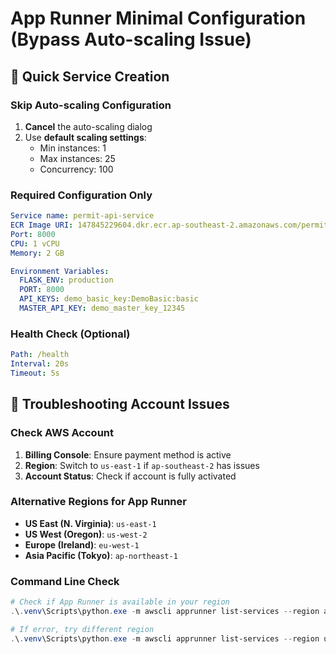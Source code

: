 # App Runner Minimal Configuration (Bypass Auto-scaling Issue)

## 🚀 Quick Service Creation

### Skip Auto-scaling Configuration
1. **Cancel** the auto-scaling dialog
2. Use **default scaling settings**:
   - Min instances: 1
   - Max instances: 25
   - Concurrency: 100

### Required Configuration Only
```yaml
Service name: permit-api-service
ECR Image URI: 147845229604.dkr.ecr.ap-southeast-2.amazonaws.com/permit-api:latest
Port: 8000
CPU: 1 vCPU
Memory: 2 GB

Environment Variables:
  FLASK_ENV: production
  PORT: 8000
  API_KEYS: demo_basic_key:DemoBasic:basic
  MASTER_API_KEY: demo_master_key_12345
```

### Health Check (Optional)
```yaml
Path: /health
Interval: 20s
Timeout: 5s
```

## 🔧 Troubleshooting Account Issues

### Check AWS Account
1. **Billing Console**: Ensure payment method is active
2. **Region**: Switch to `us-east-1` if `ap-southeast-2` has issues
3. **Account Status**: Check if account is fully activated

### Alternative Regions for App Runner
- **US East (N. Virginia)**: `us-east-1`
- **US West (Oregon)**: `us-west-2` 
- **Europe (Ireland)**: `eu-west-1`
- **Asia Pacific (Tokyo)**: `ap-northeast-1`

### Command Line Check
```powershell
# Check if App Runner is available in your region
.\.venv\Scripts\python.exe -m awscli apprunner list-services --region ap-southeast-2

# If error, try different region
.\.venv\Scripts\python.exe -m awscli apprunner list-services --region us-east-1
```
